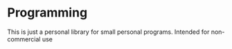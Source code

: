 # Programming

This is just a personal library for small personal programs. Intended for non-commercial use
